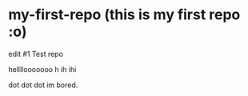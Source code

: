 # my-first-repo (this is my first repo :o)
edit #1
Test repo 

hellllooooooo h ih ihi 

dot dot dot
im bored.